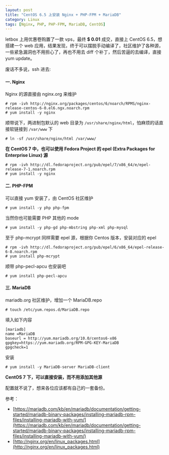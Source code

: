```yaml
---
layout: post
title: "CentOS 6.5 上安装 Nginx + PHP-FPM + MariaDB"
category: Linux
tags: [Nginx, PHP, PHP-FPM, MariaDB, CentOS]
---
```


letbox 上用优惠卷购置了一款 vps，最终 **$ 0.01** 成交，直接上 CentOS 6.5，想搭建一个 web 应用，结果发现，终于可以摆脱手动编译了，社区维护了各种源，一些紧急漏洞也不用担心了，再也不用去 diff 个补丁，然后苦逼的去编译，直接 yum update。

废话不多说，ssh 进去:

<!-- more -->

#### 一. Nginx

Nginx 的源直接由 nginx.org 来维护

    # rpm -ivh http://nginx.org/packages/centos/6/noarch/RPMS/nginx-release-centos-6-0.el6.ngx.noarch.rpm
    # yum install -y nginx

顺带说下，两进制包默认的 web 目录为 `/usr/share/nginx/html`，怕麻烦的话直接软链接到 `/var/www` 下

    # ln -sf /usr/share/nginx/html /var/www/

**在 CentOS 7 中，也可以使用 Fedora Project 的 epel (Extra Packages for Enterprise Linux) 源**

    # rpm -ivh http://dl.fedoraproject.org/pub/epel/7/x86_64/e/epel-release-7-1.noarch.rpm
    # yum install -y nginx

#### 二. PHP-FPM

可以直接 yum 安装了，由 CentOS 社区维护

    # yum install -y php php-fpm

当然你也可能需要 PHP 其他的 mode

    # yum install -y php-gd php-mbstring php-xml php-mysql

至于 php-mcrypt 同样需要 epel 源，根据你 Centos 版本，安装对应的 epel

    # rpm -ivh http://dl.fedoraproject.org/pub/epel/6/x86_64/epel-release-6-8.noarch.rpm
    # yum install php-mcrypt

顺带 php-pecl-apcu 也安装吧

    # yum install php-pecl-apcu

#### 三. MariaDB

mariadb.org 社区维护，增加一个 MariaDB.repo

    # touch /etc/yum.repos.d/MariaDB.repo

填入如下内容

    [mariadb]
    name =MariaDB
    baseurl = http://yum.mariadb.org/10.0/centos6-x86
    gpgkey=https://yum.mariadb.org/RPM-GPG-KEY-MariaDB
    gpgcheck=1

安装

    # yum install -y MariaDB-server MariaDB-client

**CentOS 7 下，可以直接安装，而不用添加其他源**

配置就不说了，想来各位应该都有自己的一套备份。

参考：

- [https://mariadb.com/kb/en/mariadb/documentation/getting-started/mariadb-binary-packages/installing-mariadb-rpm-files/installing-mariadb-with-yum/](https://mariadb.com/kb/en/mariadb/documentation/getting-started/mariadb-binary-packages/installing-mariadb-rpm-files/installing-mariadb-with-yum/)
- [http://nginx.org/en/linux_packages.html](http://nginx.org/en/linux_packages.html)
